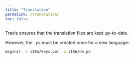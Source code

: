 ```yaml
---
title: "Translation"
permalink: /translation/
toc: false
---
```


Travis ensures that the translation files are kept up-to-date.

However, the `.po` must be created once for a new language:
```bash
msginit -i i18n/keys.pot -o i18n/de.po
```
